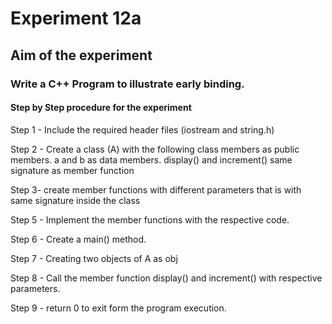 # Experiment 12a
## Aim of the experiment
### Write a C++ Program to illustrate early binding.
#### Step by Step procedure for the experiment
Step 1 - Include the required header files (iostream and string.h)

Step 2 - Create a class (A) with the following class members as public members.
a and b as data members.
display() and increment()  same signature as member function

Step 3- create member functions with different parameters that is with same signature inside the class

Step 5 - Implement the member functions with the respective code.

Step 6 - Create a main() method. 

Step 7 - Creating two objects of A as obj

Step 8 - Call the member function display() and increment() with respective parameters.

Step 9 - return 0 to exit form the program execution.
